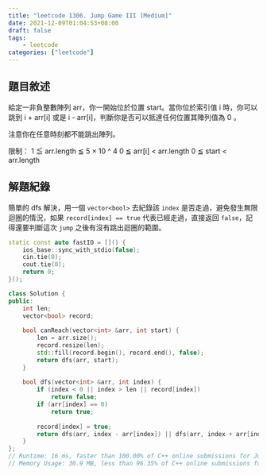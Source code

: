 ```yaml
---
title: "leetcode 1306. Jump Game III [Medium]"
date: 2021-12-09T01:04:53+08:00
draft: false
tags: 
    - leetcode
categories: ["leetcode"]
---
```


## 題目敘述

給定一非負整數陣列 arr，你一開始位於位置 start。當你位於索引值 i 時，你可以跳到 i + arr[i] 或是 i - arr[i]，判斷你是否可以抵達任何位置其陣列值為 0 。

注意你在任意時刻都不能跳出陣列。

限制：
1 ≦ arr.length ≦ 5 × 10 ^ 4
0 ≦ arr[i] < arr.length
0 ≦ start < arr.length

## 解題紀錄

簡單的 dfs 解決，用一個 `vector<bool>` 去紀錄該 `index` 是否走過，避免發生無限迴圈的情況，如果 `record[index] == true` 代表已經走過，直接返回 `false`，記得還要判斷這次 `jump` 之後有沒有跳出迴圈的範圍。

```c++
static const auto fastIO = []() {
    ios_base::sync_with_stdio(false);
    cin.tie(0);
    cout.tie(0);
    return 0;
}();

class Solution {
public:
    int len;
    vector<bool> record;
        
    bool canReach(vector<int> &arr, int start) {
        len = arr.size();
        record.resize(len);
        std::fill(record.begin(), record.end(), false);
        return dfs(arr, start);
    }
    
    bool dfs(vector<int> &arr, int index) {
        if (index < 0 || index > len || record[index]) 
            return false;
        if (arr[index] == 0) 
            return true;
        
        record[index] = true;
        return dfs(arr, index - arr[index]) || dfs(arr, index + arr[index]);
    }
};
// Runtime: 16 ms, faster than 100.00% of C++ online submissions for Jump Game III.
// Memory Usage: 30.9 MB, less than 96.35% of C++ online submissions for Jump Game III.
```
